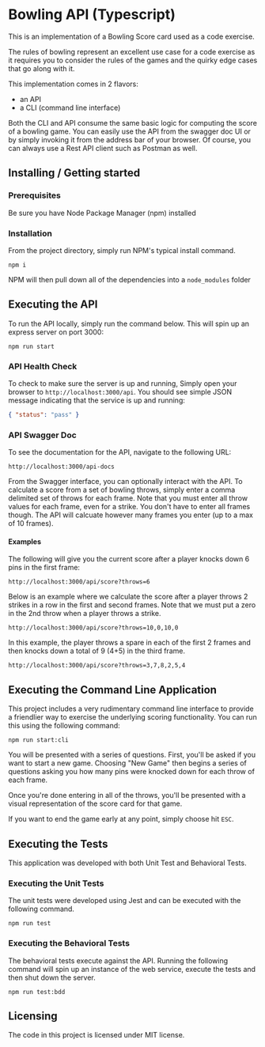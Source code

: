 # Bowling API (Typescript)
This is an implementation of a Bowling Score card used as a code exercise.

The rules of bowling represent an excellent use case for a code exercise
as it requires you to consider the rules of the games and the quirky
edge cases that go along with it.

This implementation comes in 2 flavors:
- an API
- a CLI (command line interface)

Both the CLI and API consume the same basic logic for computing the score of
a bowling game. You can easily use the API from the swagger doc UI or by
simply invoking it from the address bar of your browser. Of course, you can
always use a Rest API client such as Postman as well.

## Installing / Getting started

### Prerequisites

Be sure you have Node Package Manager (npm) installed

### Installation

From the project directory, simply run NPM's typical install command.

```shell
npm i
```

NPM will then pull down all of the dependencies into a `node_modules` folder

## Executing the API

To run the API locally, simply run the command below. This will spin up an
express server on port 3000:

```shell
npm run start
```

### API Health Check

To check to make sure the server is up and running, Simply open your browser
to `http://localhost:3000/api`.  You should see simple JSON message indicating
that the service is up and running:

```JSON
{ "status": "pass" }
```

### API Swagger Doc

To see the documentation for the API, navigate to the following URL:

`http://localhost:3000/api-docs`

From the Swagger interface, you can optionally interact with the API.  To
calculate a score from a set of bowling throws, simply enter a comma delimited
set of throws for each frame.  Note that you must enter all throw values for
each frame, even for a strike. You don't have to enter all frames though. The
API will calcuate however many frames you enter (up to a max of 10 frames).

#### Examples

The following will give you the current score after a player knocks down 6 pins
in the first frame:

`http://localhost:3000/api/score?throws=6`

Below is an example where we calculate the score after a player throws 2
strikes in a row in the first and second frames. Note that we must put a zero
in the 2nd throw when a player throws a strike.

`http://localhost:3000/api/score?throws=10,0,10,0`

In this example, the player throws a spare in each of the first 2 frames and then
knocks down a total of 9 (4+5) in the third frame.

`http://localhost:3000/api/score?throws=3,7,8,2,5,4`

## Executing the Command Line Application

This project includes a very rudimentary command line interface to provide a
friendlier way to exercise the underlying scoring functionality.  You can run
this using the following command:

```shell
npm run start:cli
```

You will be presented with a series of questions. First, you'll be asked if
you want to start a new game. Choosing "New Game" then begins a series of
questions asking you how many pins were knocked down for each throw of each
frame.

Once you're done entering in all of the throws, you'll be presented with a
visual representation of the score card for that game.

If you want to end the game early at any point, simply choose hit `ESC`.

## Executing the Tests

This application was developed with both Unit Test and Behavioral Tests.

### Executing the Unit Tests

The unit tests were developed using Jest and can be executed with the following
command.

```shell
npm run test
```

### Executing the Behavioral Tests

The behavioral tests execute against the API. Running the following command will spin
up an instance of the web service, execute the tests and then shut down the server.

```shell
npm run test:bdd
```

## Licensing

The code in this project is licensed under MIT license.
